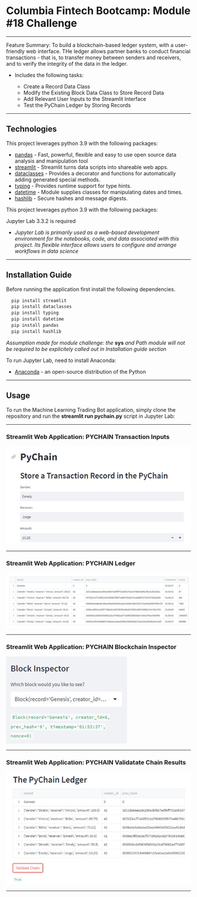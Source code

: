 # Columbia Fintech Bootcamp: Module #18 Challenge

---

Feature Summary: To build a blockchain-based ledger system, with a user-friendly web interface. THe ledger allows partner banks to conduct financial transactions - that is, to transfer money between senders and receivers, and to verify the integrity of the data in the ledger.


- Includes the following tasks:

    - Create a Record Data Class
    - Modify the Existing Block Data Class to Store Record Data
    - Add Relevant User Inputs to the Streamlit Interface
    - Test the PyChain Ledger by Storing Records

---
## Technologies

This project leverages python 3.9 with the following packages:
- [pandas](https://pandas.pydata.org/) - Fast, powerful, flexible and easy to use open source data analysis and manipulation tool
- [streamlit](https://streamlit.io/) - Streamlit turns data scripts into shareable web apps.
- [dataclasses](https://docs.python.org/3/library/dataclasses.html) - Provides a decorator and functions for automatically adding generated special methods.
- [typing](https://docs.python.org/3/library/typing.html) - Provides runtime support for type hints.
- [datetime](https://docs.python.org/3/library/datetime.html) - Module supplies classes for manipulating dates and times.
- [hashlib](https://docs.python.org/3/library/hashlib.html) - Secure hashes and message digests.

This project leverages python 3.9 with the following packages:

Jupyter Lab 3.3.2 is required

- *Jupyter Lab is primarily used as a web-based development environment for the notebooks, code, and data associated with this project.  Its flexible interface allows users to configure and arrange workflows in data science*

---

## Installation Guide

Before running the application first install the following dependencies.

```python
  pip install streamlit
  pip install dataclasses
  pip install typing
  pip install datetime
  pip install pandas
  pip install hashlib

```
*Assumption made for module challenge: the* **sys** *and Path module will not be required to be explicitely called out in Installation guide section*

To run Jupyter Lab, need to install Anaconda:
- [Anaconda](https://docs.anaconda.com/anaconda/install/) - an open-source distribution of the Python
---

## Usage

To run the Machine Learning Trading Bot application, simply clone the repository and run the **streamlit run pychain.py** script in Jupyter Lab:

---

### Streamlit Web Application: PYCHAIN Transaction Inputs
![](Images/Pychain_Transaction_Input.JPG)                

---

### Streamlit Web Application: PYCHAIN Ledger
![](Images/Pychain_Ledger.JPG)      

---

### Streamlit Web Application: PYCHAIN Blockchain Inspector
![](Images/Pychain_Blockchain_Inspector.JPG)      

---

### Streamlit Web Application: PYCHAIN Validatate Chain Results
![](Images/Pychain_Validate_Chain.JPG)      

---

